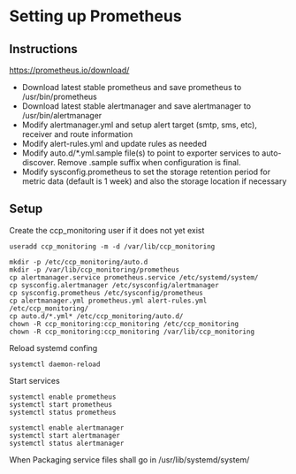 # Setting up Prometheus

## Instructions

https://prometheus.io/download/

* Download latest stable prometheus and save prometheus to /usr/bin/prometheus
* Download latest stable alertmanager and save alertmanager to /usr/bin/alertmanager
* Modify alertmanager.yml and setup alert target (smtp, sms, etc), receiver and route information
* Modify alert-rules.yml and update rules as needed
* Modify auto.d/*.yml.sample file(s) to point to exporter services to auto-discover. Remove .sample suffix when configuration is final.
* Modify sysconfig.prometheus to set the storage retention period for metric data (default is 1 week) and also the storage location if necessary

## Setup
Create the ccp_monitoring user if it does not yet exist
```
useradd ccp_monitoring -m -d /var/lib/ccp_monitoring
```
```
mkdir -p /etc/ccp_monitoring/auto.d
mkdir -p /var/lib/ccp_monitoring/prometheus
cp alertmanager.service prometheus.service /etc/systemd/system/
cp sysconfig.alertmanager /etc/sysconfig/alertmanager
cp sysconfig.prometheus /etc/sysconfig/prometheus
cp alertmanager.yml prometheus.yml alert-rules.yml /etc/ccp_monitoring/
cp auto.d/*.yml* /etc/ccp_monitoring/auto.d/
chown -R ccp_monitoring:ccp_monitoring /etc/ccp_monitoring
chown -R ccp_monitoring:ccp_monitoring /var/lib/ccp_monitoring
```
Reload systemd confing
```
systemctl daemon-reload
```
Start services
```
systemctl enable prometheus
systemctl start prometheus
systemctl status prometheus

systemctl enable alertmanager
systemctl start alertmanager
systemctl status alertmanager
```

When Packaging service files shall go in /usr/lib/systemd/system/

